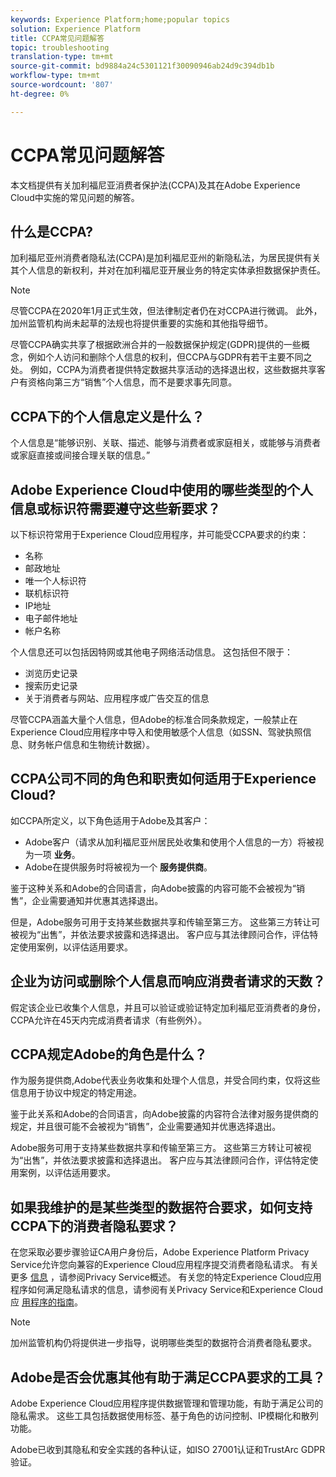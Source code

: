 ```yaml
---
keywords: Experience Platform;home;popular topics
solution: Experience Platform
title: CCPA常见问题解答
topic: troubleshooting
translation-type: tm+mt
source-git-commit: bd9884a24c5301121f30090946ab24d9c394db1b
workflow-type: tm+mt
source-wordcount: '807'
ht-degree: 0%

---
```



# CCPA常见问题解答

本文档提供有关加利福尼亚消费者保护法(CCPA)及其在Adobe Experience Cloud中实施的常见问题的解答。

## 什么是CCPA?

加利福尼亚州消费者隐私法(CCPA)是加利福尼亚州的新隐私法，为居民提供有关其个人信息的新权利，并对在加利福尼亚开展业务的特定实体承担数据保护责任。

>[!NOTE]
>
>尽管CCPA在2020年1月正式生效，但法律制定者仍在对CCPA进行微调。 此外，加州监管机构尚未起草的法规也将提供重要的实施和其他指导细节。

尽管CCPA确实共享了根据欧洲合并的一般数据保护规定(GDPR)提供的一些概念，例如个人访问和删除个人信息的权利，但CCPA与GDPR有若干主要不同之处。 例如，CCPA为消费者提供特定数据共享活动的选择退出权，这些数据共享客户有资格向第三方“销售”个人信息，而不是要求事先同意。

## CCPA下的个人信息定义是什么？

个人信息是“能够识别、关联、描述、能够与消费者或家庭相关，或能够与消费者或家庭直接或间接合理关联的信息。”

## Adobe Experience Cloud中使用的哪些类型的个人信息或标识符需要遵守这些新要求？

以下标识符常用于Experience Cloud应用程序，并可能受CCPA要求的约束：

- 名称
- 邮政地址
- 唯一个人标识符
- 联机标识符
- IP地址
- 电子邮件地址
- 帐户名称

个人信息还可以包括因特网或其他电子网络活动信息。 这包括但不限于：

- 浏览历史记录
- 搜索历史记录
- 关于消费者与网站、应用程序或广告交互的信息

尽管CCPA涵盖大量个人信息，但Adobe的标准合同条款规定，一般禁止在Experience Cloud应用程序中导入和使用敏感个人信息（如SSN、驾驶执照信息、财务帐户信息和生物统计数据）。

## CCPA公司不同的角色和职责如何适用于Experience Cloud?

如CCPA所定义，以下角色适用于Adobe及其客户：

- Adobe客户（请求从加利福尼亚州居民处收集和使用个人信息的一方）将被视为一项 **业务**。
- Adobe在提供服务时将被视为一个 **服务提供商**。

鉴于这种关系和Adobe的合同语言，向Adobe披露的内容可能不会被视为“销售”，企业需要通知并优惠其选择退出。

但是，Adobe服务可用于支持某些数据共享和传输至第三方。 这些第三方转让可被视为“出售”，并依法要求披露和选择退出。  客户应与其法律顾问合作，评估特定使用案例，以评估适用要求。

## 企业为访问或删除个人信息而响应消费者请求的天数？

假定该企业已收集个人信息，并且可以验证或验证特定加利福尼亚消费者的身份，CCPA允许在45天内完成消费者请求（有些例外）。

## CCPA规定Adobe的角色是什么？

作为服务提供商,Adobe代表业务收集和处理个人信息，并受合同约束，仅将这些信息用于协议中规定的特定用途。

鉴于此关系和Adobe的合同语言，向Adobe披露的内容符合法律对服务提供商的规定，并且很可能不会被视为“销售”，企业需要通知并优惠选择退出。

Adobe服务可用于支持某些数据共享和传输至第三方。 这些第三方转让可被视为“出售”，并依法要求披露和选择退出。  客户应与其法律顾问合作，评估特定使用案例，以评估适用要求。

## 如果我维护的是某些类型的数据符合要求，如何支持CCPA下的消费者隐私要求？

在您采取必要步骤验证CA用户身份后，Adobe Experience Platform Privacy Service允许您向兼容的Experience Cloud应用程序提交消费者隐私请求。 有关更多 [信息](../home.md) ，请参阅Privacy Service概述。 有关您的特定Experience Cloud应用程序如何满足隐私请求的信息，请参阅有关Privacy Service和Experience Cloud应 [用程序的指南](../experience-cloud-apps.md)。

>[!NOTE]
>
>加州监管机构仍将提供进一步指导，说明哪些类型的数据符合消费者隐私要求。

## Adobe是否会优惠其他有助于满足CCPA要求的工具？

Adobe Experience Cloud应用程序提供数据管理和管理功能，有助于满足公司的隐私需求。 这些工具包括数据使用标签、基于角色的访问控制、IP模糊化和散列功能。

Adobe已收到其隐私和安全实践的各种认证，如ISO 27001认证和TrustArc GDPR验证。
